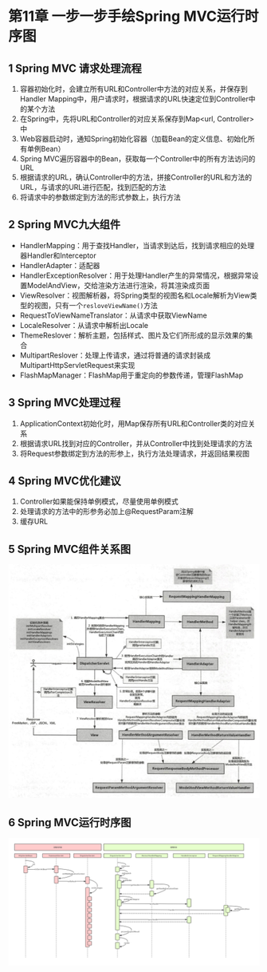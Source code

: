 # 第11章 一步一步手绘Spring MVC运行时序图

## 1 Spring MVC 请求处理流程

1. 容器初始化时，会建立所有URL和Controller中方法的对应关系，并保存到Handler Mapping中，用户请求时，根据请求的URL快速定位到Controller中的某个方法
2. 在Spring中，先将URL和Controller的对应关系保存到Map<url, Controller>中
3. Web容器启动时，通知Spring初始化容器（加载Bean的定义信息、初始化所有单例Bean）
4. Spring MVC遍历容器中的Bean，获取每一个Controller中的所有方法访问的URL
5. 根据请求的URL，确认Controller中的方法，拼接Controller的URL和方法的URL，与请求的URL进行匹配，找到匹配的方法
6. 将请求中的参数绑定到方法的形式参数上，执行方法

## 2 Spring MVC九大组件

- HandlerMapping：用于查找Handler，当请求到达后，找到请求相应的处理器Handler和Interceptor
- HandlerAdapter：适配器
- HandlerExceptionResolver：用于处理Handler产生的异常情况，根据异常设置ModelAndView，交给渲染方法进行渲染，将其渲染成页面
- ViewResolver：视图解析器，将Spring类型的视图名和Locale解析为View类型的视图，只有一个`resloveViewName()`方法
- RequestToViewNameTranslator：从请求中获取ViewName
- LocaleResolver：从请求中解析出Locale
- ThemeReslover：解析主题，包括样式、图片及它们所形成的显示效果的集合
- MultipartReslover：处理上传请求，通过将普通的请求封装成MultipartHttpServletRequest来实现
- FlashMapManager：FlashMap用于重定向的参数传递，管理FlashMap

## 3 Spring MVC处理过程

1. ApplicationContext初始化时，用Map保存所有URL和Controller类的对应关系
2. 根据请求URL找到对应的Controller，并从Controller中找到处理请求的方法
3. 将Request参数绑定到方法的形参上，执行方法处理请求，并返回结果视图

## 4 Spring MVC优化建议

1. Controller如果能保持单例模式，尽量使用单例模式
2. 处理请求的方法中的形参务必加上@RequestParam注解
3. 缓存URL

## 5 Spring MVC组件关系图

![Spring MVC组件关系图](../images/Spring-MVC-Components-Relations.png)

## 6 Spring MVC运行时序图

![Spring MVC组件关系图](../images/Spring-MVC-Sequence-Diagram.jpg)
